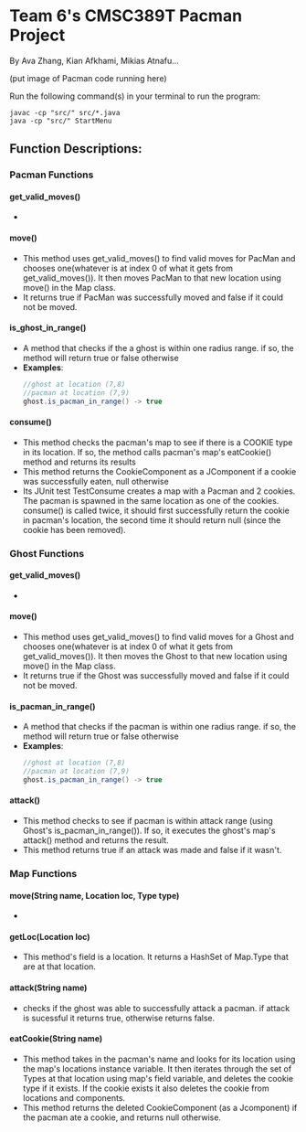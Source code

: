 # Team 6's CMSC389T Pacman Project

By Ava Zhang, Kian Afkhami, Mikias Atnafu...

(put image of Pacman code running here)

Run the following command(s) in your terminal to run the program:
```
javac -cp "src/" src/*.java
java -cp "src/" StartMenu
```

## Function Descriptions:

### Pacman Functions

#### get_valid_moves()
-

#### move()
- This method uses get_valid_moves() to find valid moves for PacMan and chooses one(whatever is at index 0 of what it gets from get_valid_moves()). It then moves PacMan to that new location using move() in the Map class. 
- It returns true if PacMan was successfully moved and false if it could not be moved.

#### is_ghost_in_range()
- A method that checks if the a ghost is within one radius range. if so, the method will return true or false otherwise
- **Examples**:
  ```java
  //ghost at location (7,8)
  //pacman at location (7,9)
  ghost.is_pacman_in_range() -> true 
  ```

#### consume()
- This method checks the pacman's map to see if there is a COOKIE type in its location.  If so, the method calls pacman's map's eatCookie() method and returns its results
- This method returns the CookieComponent as a JComponent if a cookie was successfully eaten, null otherwise
- Its JUnit test TestConsume creates a map with a Pacman and 2 cookies.  The pacman is spawned in the same location as one of the cookies.  consume() is called twice, it should first successfully return the cookie in pacman's location, the second time it should return null (since the cookie has been removed).

### Ghost Functions

#### get_valid_moves()
-

#### move()
- This method uses get_valid_moves() to find valid moves for a Ghost and chooses one(whatever is at index 0 of what it gets from get_valid_moves()). It then moves the Ghost to that new location using move() in the Map class. 
- It returns true if the Ghost was successfully moved and false if it could not be moved.

#### is_pacman_in_range()
- A method that checks if the pacman is within one radius range. if so, the method will return true or false otherwise
- **Examples**:
  ```java
  //ghost at location (7,8)
  //pacman at location (7,9)
  ghost.is_pacman_in_range() -> true 
  ```

#### attack()
- This method checks to see if pacman is within attack range (using Ghost's is_pacman_in_range()).  If so, it executes the ghost's map's attack() method and returns the result.
- This method returns true if an attack was made and false if it wasn't.

### Map Functions

#### move(String name, Location loc, Type type)
-

#### getLoc(Location loc)
- This method's field is a location. It returns a HashSet of Map.Type that are at that location.

#### attack(String name)
- checks if the ghost was able to successfully attack a pacman. if attack is sucessful it returns true, otherwise returns false.


#### eatCookie(String name)
- This method takes in the pacman's name and looks for its location using the map's locations instance variable.  It then iterates through the set of Types at that location using map's field variable, and deletes the cookie type if it exists.  If the cookie exists it also deletes the cookie from locations and components.
- This method returns the deleted CookieComponent (as a Jcomponent) if the pacman ate a cookie, and returns null otherwise.
